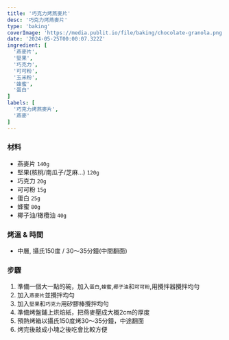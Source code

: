 ```yaml
---
title: '巧克力烤燕麥片'
desc: '巧克力烤燕麥片'
type: 'baking'
coverImage: 'https://media.publit.io/file/baking/chocolate-granola.png'
date: '2024-05-25T00:00:07.322Z'
ingredient: [
  '燕麥片',
  '堅果',
  '巧克力',
  '可可粉',
  '玉米粉',
  '蜂蜜',
  '蛋白'
]
labels: [
  '巧克力烤燕麥片',
  '燕麥'
]
---
```


### 材料

- 燕麥片 `140g`
- 堅果(核桃/南瓜子/芝麻...) `120g`
- 巧克力 `20g`
- 可可粉 `15g`
- 蛋白 `25g`
- 蜂蜜 `80g`
- 椰子油/橄欖油 `40g`

### 烤溫 & 時間

- 中層, 攝氏150度 / 30～35分鐘(中間翻面)

### 步驟

1. 準備一個大一點的碗，加入`蛋白`,`蜂蜜`,`椰子油`和`可可粉`,用攪拌器攪拌均勻
2. 加入`燕麥片`並攪拌均勻
3. 加入`堅果`和`巧克力`用矽膠棒攪拌均勻
4. 準備烤盤鋪上烘焙紙，把燕麥壓成大概2cm的厚度
5. 預熱烤箱以攝氏150度烤30～35分鐘，中途翻面
6. 烤完後敲成小塊之後吃會比較方便